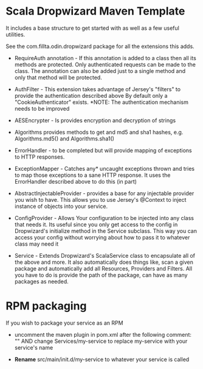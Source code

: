 # Scala Dropwizard Maven Template

It includes a base structure to get started with as well as a few useful utilities.

See the com.fillta.odin.dropwizard package for all the extensions this adds.

* RequireAuth annotation - If this annotation is added to a class then all its methods are protected. Only authenticated requests can be made to the class.
	The annotation can also be added just to a single method and only that method will be protected.

* AuthFilter - This extension takes advantage of Jersey's "filters" to provide the authentication described above
	By default only a "CookieAuthenticator" exists.
	*NOTE: The authentication mechanism needs to be improved

* AESEncrypter - Is provides encryption and decryption of strings

* Algorithms provides methods to get and md5 and sha1 hashes, e.g. Algorithms.md5() and Algorithms.sha1()

* ErrorHandler - to be completed but will provide mapping of exceptions to HTTP responses.

* ExceptionMapper - Catches any* uncaught exceptions thrown and tries to map those exceptions to a sane HTTP response.
					It uses the ErrorHandler described above to do this (in part)

* AbstractInjectableProvider - provides a base for any injectable provider you wish to have. This allows you to use
							Jersey's @Context to inject instance of objects into your service.

* ConfigProvider - Allows Your configuration to be injected into any class that needs it. Its useful since
					you only get access to the config in Dropwizard's initialize method in the Service subclass.
					This way you can access your config without worrying about how to pass it to whatever class may need it

* Service - Extends Dropwizard's ScalaService class to encapsulate all of the above and more.
			It also automatically does things like, scan a given package and automatically add all
			Resources, Providers and Filters. All you have to do is provide the path of the package, can have
			as many packages as needed.

# RPM packaging

 If you wish to package your service as an RPM

 * uncomment the maven plugin in pom.xml after the following comment:
 "__<!--uncomment to build an RPM from your project-->__"  AND change
 <group>Services/my-service</group> to replace my-service with your service's name

 * __Rename__ src/main/init.d/my-service to whatever your service is called



